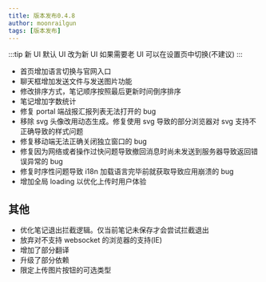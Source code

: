 ```yaml
---
title: 版本发布0.4.8
author: moonrailgun
tags: [版本发布]
---
```


:::tip 新 UI
默认 UI 改为新 UI
如果需要老 UI 可以在设置页中切换(不建议)
:::

- 首页增加语言切换与官网入口
- 聊天框增加发送文件与发送图片功能
- 修改排序方式，笔记顺序按照最后更新时间倒序排序
- 笔记增加字数统计
- 修复 portal 端战报汇报列表无法打开的 bug
- 移除 svg 头像改用动态生成。修复使用 svg 导致的部分浏览器对 svg 支持不正确导致的样式问题
- 修复移动端无法正确关闭独立窗口的 bug
- 修复因为网络或者操作过快问题导致撤回消息时尚未发送到服务器导致返回错误异常的 bug
- 修复时序性问题导致 i18n 加载语言完毕前就获取导致应用崩溃的 bug
- 增加全局 loading 以优化上传时用户体验

<!--truncate-->

## 其他

- 优化笔记退出拦截逻辑。仅当前笔记未保存才会尝试拦截退出
- 放弃对不支持 websocket 的浏览器的支持(IE)
- 增加了部分翻译
- 升级了部分依赖
- 限定上传图片按钮的可选类型
